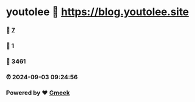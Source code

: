 # youtolee :link: https://blog.youtolee.site 
### :page_facing_up: [7](https://blog.youtolee.site/tag.html) 
### :speech_balloon: 1 
### :hibiscus: 3461 
### :alarm_clock: 2024-09-03 09:24:56 
### Powered by :heart: [Gmeek](https://github.com/Meekdai/Gmeek)
